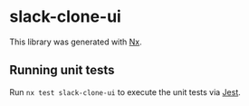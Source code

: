 # slack-clone-ui

This library was generated with [Nx](https://nx.dev).

## Running unit tests

Run `nx test slack-clone-ui` to execute the unit tests via [Jest](https://jestjs.io).
